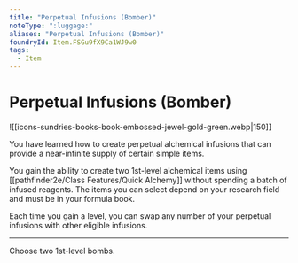 ```yaml
---
title: "Perpetual Infusions (Bomber)"
noteType: ":luggage:"
aliases: "Perpetual Infusions (Bomber)"
foundryId: Item.FSGu9fX9Ca1WJ9w0
tags:
  - Item
---
```


# Perpetual Infusions (Bomber)
![[icons-sundries-books-book-embossed-jewel-gold-green.webp|150]]

You have learned how to create perpetual alchemical infusions that can provide a near-infinite supply of certain simple items.

You gain the ability to create two 1st-level alchemical items using [[pathfinder2e/Class Features/Quick Alchemy]] without spending a batch of infused reagents. The items you can select depend on your research field and must be in your formula book.

Each time you gain a level, you can swap any number of your perpetual infusions with other eligible infusions.

* * *

Choose two 1st-level bombs.
